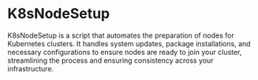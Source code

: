 # K8sNodeSetup
K8sNodeSetup is a script that automates the preparation of nodes for Kubernetes clusters. It handles system updates, package installations, and necessary configurations to ensure nodes are ready to join your cluster, streamlining the process and ensuring consistency across your infrastructure.
